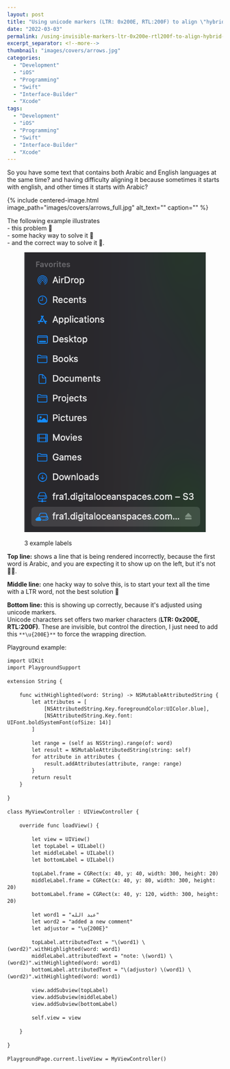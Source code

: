 ```yaml
---
layout: post
title: "Using unicode markers (LTR: 0x200E, RTL:200F) to align \"hybrid RTL/LTR strings\" correctly."
date: "2022-03-03"
permalink: /using-invisible-markers-ltr-0x200e-rtl200f-to-align-hybrid-rtl-ltr-strings-correctly
excerpt_separator: <!--more-->
thumbnail: "images/covers/arrows.jpg"
categories: 
  - "Development"
  - "iOS"
  - "Programming"
  - "Swift"
  - "Interface-Builder"
  - "Xcode"
tags: 
  - "Development"
  - "iOS"
  - "Programming"
  - "Swift"
  - "Interface-Builder"
  - "Xcode"
---
```


So you have some text that contains both Arabic and English languages at the same time? and having difficulty aligning it because sometimes it starts with english, and other times it starts with Arabic?  
<!--more-->
{%
 include centered-image.html 
 image_path="images/covers/arrows_full.jpg"
 alt_text="" 
 caption=""
%}

The following example illustrates  
\- this problem 🐛  
\- some hacky way to solve it 👺  
\- and the correct way to solve it 🧐.

<figure>

![](images/image-2.png)

<figcaption>

3 example labels

</figcaption>

</figure>

**Top line:** shows a line that is being rendered incorrectly, because the first word is Arabic, and you are expecting it to show up on the left, but it's not 🤦🏻.

**Middle line:** one hacky way to solve this, is to start your text all the time with a LTR word, not the best solution 👺

**Bottom line:** this is showing up correctly, because it's adjusted using unicode markers.  
Unicode characters set offers two marker characters (**LTR: 0x200E, RTL:200F)**. These are invisible, but control the direction, I just need to add this `**\u{200E}**` to force the wrapping direction.  
  
Playground example:

```
import UIKit
import PlaygroundSupport

extension String {

    func withHighlighted(word: String) -> NSMutableAttributedString {
        let attributes = [
            [NSAttributedString.Key.foregroundColor:UIColor.blue],
            [NSAttributedString.Key.font: UIFont.boldSystemFont(ofSize: 14)]
        ]
        
        let range = (self as NSString).range(of: word)
        let result = NSMutableAttributedString(string: self)
        for attribute in attributes {
            result.addAttributes(attribute, range: range)
        }
        return result
    }
    
}

class MyViewController : UIViewController {
    
    override func loadView() {
        
        let view = UIView()
        let topLabel = UILabel()
        let middleLabel = UILabel()
        let bottomLabel = UILabel()

        topLabel.frame = CGRect(x: 40, y: 40, width: 300, height: 20)
        middleLabel.frame = CGRect(x: 40, y: 80, width: 300, height: 20)
        bottomLabel.frame = CGRect(x: 40, y: 120, width: 300, height: 20)
        
        let word1 = "عبد الله"
        let word2 = "added a new comment"
        let adjustor = "\u{200E}"
        
        topLabel.attributedText = "\(word1) \(word2)".withHighlighted(word: word1)
        middleLabel.attributedText = "note: \(word1) \(word2)".withHighlighted(word: word1)
        bottomLabel.attributedText = "\(adjustor) \(word1) \(word2)".withHighlighted(word: word1)
        
        view.addSubview(topLabel)
        view.addSubview(middleLabel)
        view.addSubview(bottomLabel)

        self.view = view
        
    }
    
}

PlaygroundPage.current.liveView = MyViewController()
```
